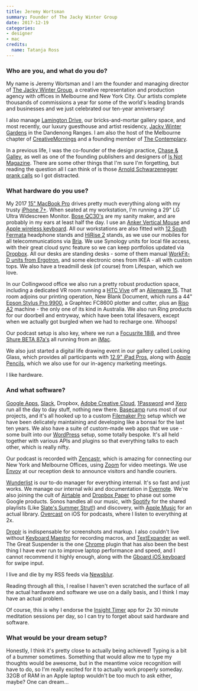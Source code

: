```yaml
---
title: Jeremy Wortsman
summary: Founder of The Jacky Winter Group
date: 2017-12-19
categories:
- designer
- mac
credits:
  name: Tatanja Ross
---
```


### Who are you, and what do you do?

My name is Jeremy Wortsman and I am the founder and managing director of [The Jacky Winter Group](http://www.jackywinter.com/ "A production agency in Melbourne and NYC."), a creative representation and production agency with offices in Melbourne and New York City. Our artists complete thousands of commissions a year for some of the world's leading brands and businesses and we just celebrated our ten-year anniversary!

I also manage [Lamington Drive](http://lamingtondrive.com/ "A online store, and a gallery space in Melbourne."), our bricks-and-mortar gallery space, and most recently, our luxury guesthouse and artist residency, [Jacky Winter Gardens](http://jackywintergardens.com/ "An artist residency in Victoria.") in the Dandenong Ranges. I am also the host of the Melbourne chapter of [CreativeMornings](https://creativemornings.com/ "A community hosting creative morning talks.") and a founding member of [The Contemplary](http://thecontemplary.org/ "A not-for-profit meditation organisation.").

In a previous life, I was the co-founder of the design practice, [Chase & Galley](http://www.chaseandgalley.com/ "A former design studio in Melbourne."), as well as one of the founding publishers and designers of [Is Not Magazine](https://en.wikipedia.org/wiki/Is_Not_Magazine "The Wikipedia entry for Is Not Magazine."). There are some other things that I'm sure I'm forgetting, but reading the question all I can think of is those [Arnold Schwarzenegger prank calls](https://celebdial.com/c/arnold-schwarzenegger "An Arnold Schwarzenegger soundboard.") so I got distracted.

### What hardware do you use?

My 2017 [15" MacBook Pro][macbook-pro] drives pretty much everything along with my trusty [iPhone 7+][iphone-7-plus]. When seated at my workstation, I'm running a 29" LG Ultra Widescreen Monitor. [Bose QC30's][quietcontrol-30] are my sanity maker, and are probably in my ears at least half the day. I use an [Anker Vertical Mouse][2.4g-wireless-vertical-ergonomic-mouse] and [Apple wireless keyboard][keyboard]. All our workstations are also fitted with [12 South Fermata][fermata] headphone stands and [HiRise 2][hirise-2] stands, as we use our mobiles for all telecommunications via [Bria][]. We use Synology units for local file access, with their great cloud sync feature so we can keep portfolios updated via [Dropbox][]. All our desks are standing desks - some of them manual [WorkFit-D units from Ergotron][workfit-d], and some electronic ones from IKEA - all with custom tops. We also have a treadmill desk (of course) from Lifespan, which we love. 

In our Collingwood office we also run a pretty robust production space, including a dedicated VR room running a [HTC Vive][vive] off an [Alienware 15][alienware-15]. That room adjoins our printing operation, New Blank Document, which runs a 44" [Epson Stylus Pro 9900][stylus-pro-9900], a Graphtec FC8600 plotter and cutter, plus an [Riso A2][a2] machine - the only one of its kind in Australia. We also run Ring products for our doorbell and entryway, which have been total lifesavers, except when we actually got burgled when we had to recharge one. Whoops! 

Our podcast setup is also key, where we run a [Focusrite 18i8][scarlett-18i8], and three [Shure BETA 87a's][beta-87a] all running from an [iMac][]. 

We also just started a digital life drawing event in our gallery called Looking Glass, which provides all participants with [12.9" iPad Pros][ipad-pro], along with [Apple Pencils][pencil], which we also use for our in-agency marketing meetings.

I like hardware.

### And what software?

[Google Apps][g-suite], [Slack][], Dropbox, [Adobe Creative Cloud][creative-cloud], [1Password][] and [Xero][] run all the day to day stuff, nothing new there. [Basecamp][] runs most of our projects, and it's all hooked up to a custom [Filemaker Pro][filemaker-pro] setup which we have been delicately maintaining and developing like a bonsai for the last ten years. We also have a suite of custom-made web apps that we use - some built into our [WordPress][] setup, some totally bespoke. It's all held together with various APIs and plugins so that everything talks to each other, which is really nifty.

Our podcast is recorded with [Zencastr][], which is amazing for connecting our New York and Melbourne Offices, using [Zoom][zoom.2] for video meetings. We use [Envoy][] at our reception desk to announce visitors and handle couriers. 

[Wunderlist][] is our to-do manager for everything internal. It's so fast and just works. We manage our internal wiki and documentation in [Evernote][]. We're also joining the cult of [Airtable][] and [Dropbox Paper][dropbox-paper] to phase out some Google products. Sonos handles all our music, with [Spotify][] for the shared playlists (Like [Slate's Summer Strut!](http://www.slate.com/articles/podcasts/culturegabfest/2017/07/summer_strut_2017_and_justin_bieber_vs_ed_sheeran_for_song_of_the_summer.html "A Slate article about their summer playlist.")) and discovery, with [Apple Music][apple-music] for an actual library. [Overcast][overcast-ios] on iOS for podcasts, where I listen to everything at 2x.

[Droplr][] is indispensable for screenshots and markup. I also couldn't live without [Keyboard Maestro][keyboard-maestro] for recording macros, and [TextExpander][] as well. The Great Suspender is the one [Chrome][] plugin that has also been the best thing I have ever run to improve laptop performance and speed, and I cannot recommend it highly enough, along with the [Gboard iOS keyboard][gboard-ios] for swipe input.

I live and die by my RSS feeds via [Newsblur][].

Reading through all this, I realise I haven't even scratched the surface of all the actual hardware and software we use on a daily basis, and I think I may have an actual problem.

Of course, this is why I endorse the [Insight Timer][insight-timer-ios] app for 2x 30 minute meditation sessions per day, so I can try to forget about said hardware and software.

### What would be your dream setup?

Honestly, I think it's pretty close to actually being achieved! Typing is a bit of a bummer sometimes. Something that would allow me to type my thoughts would be awesome, but in the meantime voice recognition will have to do, so I'm really excited for it to actually work properly someday. 32GB of RAM in an Apple laptop wouldn't be too much to ask either, maybe? One can dream...

[1password]: https://1password.com "Password management software for Mac OS X."
[2.4g-wireless-vertical-ergonomic-mouse]: http://web.archive.org/web/20210125052422/https://www.anker.com/products/variant/2.4G-Wireless-Vertical-Ergonomic-Mouse/98ANWVM-UBA "A vertical ergonomic mouse."
[a2]: https://www.riso.co.jp/english/product/digital_dup/a2/index.html "A digital duplicator."
[airtable]: https://airtable.com/ "A service for organising data."
[alienware-15]: https://www.dell.com/en-us/shop/dell-laptops/alienware-15-gaming/spd/alienware-15-laptop "A 15 inch gaming laptop."
[apple-music]: https://apple.com/apple-music/ "A music streaming service."
[basecamp]: https://basecamp.com/ "Web-based project management."
[beta-87a]: http://www.shure.com/americas/products/microphones/beta/beta-87a-vocal-microphone "A condenser microphone."
[bria]: http://web.archive.org/web/20190924200725/https://www.counterpath.com/bria/ "VoIP phone software."
[chrome]: https://www.google.com/intl/en/chrome/browser/ "A WebKit-based browser, where each tab runs in its own thread."
[creative-cloud]: https://www.adobe.com/creativecloud.html "A subscription service for Adobe's creative suite."
[dropbox-paper]: https://www.dropbox.com/paper "A document collaboration service."
[dropbox]: https://www.dropbox.com/ "Online syncing and storage."
[droplr]: https://droplr.com/ "Mac software to easily share an image online."
[envoy]: https://envoy.com/ "A service for registering and tracking your office visitors."
[evernote]: https://evernote.com/ "Online software for capturing notes."
[fermata]: https://www.twelvesouth.com/product/fermata "A wireless headphone charging stand."
[filemaker-pro]: https://www.filemaker.com/products/filemaker-pro/ "A database application."
[g-suite]: https://gsuite.google.com/ "A hosted solution for email, calendaring and more."
[gboard-ios]: https://itunes.apple.com/us/app/gboard/id1091700242 "A keyboard for iOS."
[hirise-2]: https://www.twelvesouth.com/product/hirise-iphone "An iPhone/iPod stand."
[imac]: https://www.apple.com/imac/ "An all-in-one computer."
[insight-timer-ios]: https://itunes.apple.com/us/app/zen-timer-meditation-timer/id337472899 "A meditation timer app."
[ipad-pro]: https://en.wikipedia.org/wiki/IPad_Pro "An iOS tablet."
[iphone-7-plus]: https://en.wikipedia.org/wiki/IPhone_7 "A 5.5 inch iOS smartphone."
[keyboard-maestro]: http://www.keyboardmaestro.com/main/ "A macro application for the Mac."
[keyboard]: https://www.apple.com/keyboard/ "The keyboard."
[macbook-pro]: https://www.apple.com/macbook-pro/ "A laptop."
[newsblur]: http://www.newsblur.com/ "An online feed reader."
[overcast-ios]: https://itunes.apple.com/us/app/overcast-podcast-player/id888422857 "A podcast app."
[pencil]: https://www.fiftythree.com/pencil "An iPad stylus."
[quietcontrol-30]: https://www.bose.com/en_us/products/headphones/earphones/quietcontrol-30.html "Wireless in-ear headphone.s"
[scarlett-18i8]: https://us.focusrite.com/usb-audio-interfaces/scarlett-18i8 "A USB audio interface."
[slack]: https://slack.com/ "A collaboration service."
[spotify]: https://www.spotify.com/us/ "A music streaming service."
[stylus-pro-9900]: https://www.amazon.com/Epson-STYLUS-9900-44IN-PLOT/dp/B001MYAHQ0 "A large format printer."
[textexpander]: https://smilesoftware.com/textexpander "A Mac app for adding custom abbreviations for often-used text."
[vive]: http://www.htcvr.com/ "A SteamVR headset."
[wordpress]: https://wordpress.com/ "Weblog publishing software."
[workfit-d]: https://www.ergotron.com/en-us/products/product-details/24-271 "A sitting/standing desk."
[wunderlist]: http://web.archive.org/web/20210128064548/https://www.wunderlist.com/ "A cloud-syncing to-do manager."
[xero]: https://www.xero.com/us/ "Online accounting software."
[zencastr]: https://zencastr.com/ "A service for recording audio."
[zoom.2]: https://zoom.us "Video conferencing software."
